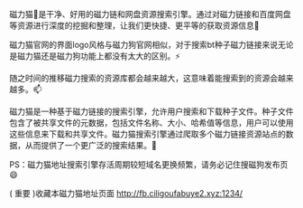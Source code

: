 
磁力猫👋是干净、好用的磁力链和网盘资源搜索引擎。通过对磁力链接和百度网盘等资源进行深度的挖掘和整理，让我们更快捷、更平等的获取资源信息👯

磁力猫官网的界面logo风格与磁力狗官网相似，对于搜索bt种子磁力链接来说无论是磁力猫还是磁力狗功能上都没有太大的区别。⚡

随之时间的推移磁力搜索的资源库都会越来越大，这意味着能搜索到的资源会越来越多。📫

磁力猫是一种基于磁力链接的搜索引擎，允许用户搜索和下载种子文件。种子文件包含了被共享文件的元数据，包括文件名称、大小、哈希值等信息，用户可以使用这些信息来下载和共享文件。磁力猫搜索引擎通过爬取多个磁力链接资源站点的数据，从而提供了一个更广泛的搜索结果。🤔

PS：磁力猫地址搜索引擎存活周期较短域名更换频繁，请务必记住搜磁狗发布页 😄

( 重要 )收藏本磁力猫地址页面 http://fb.ciligoufabuye2.xyz:1234/
